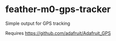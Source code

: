 # feather-m0-gps-tracker
Simple output for GPS tracking

Requires https://github.com/adafruit/Adafruit_GPS
